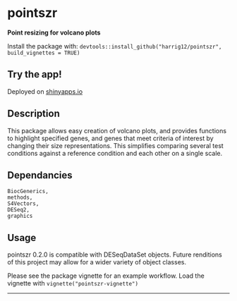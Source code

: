 # pointszr
**Point resizing for volcano plots**

Install the package with:
    `devtools::install_github("harrig12/pointszr", build_vignettes = TRUE)`
    
## Try the app!

Deployed on [shinyapps.io](https://harrig12.shinyapps.io/pointszrApp/)

## Description

This package allows easy creation of volcano plots, and provides functions to highlight specified genes, and genes that meet criteria of interest by changing their size representations. This simplifies comparing several test conditions against a reference condition and each other on a single scale.

## Dependancies 
    BiocGenerics,
    methods,
    S4Vectors,
    DESeq2,
    graphics

## Usage

pointszr 0.2.0 is compatible with DESeqDataSet objects. Future renditions of this project may allow for a wider variety of object classes.

Please see the package vignette for an example workflow. Load the vignette with `vignette("pointszr-vignette")`

-----------------------------------------------

